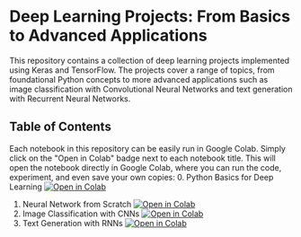 # Deep Learning Projects: From Basics to Advanced Applications

This repository contains a collection of deep learning projects implemented using Keras and TensorFlow. The projects cover a range of topics, from foundational Python concepts to more advanced applications such as image classification with Convolutional Neural Networks and text generation with Recurrent Neural Networks.

## Table of Contents

Each notebook in this repository can be easily run in Google Colab. Simply click on the "Open in Colab" badge next to each notebook title. This will open the notebook directly in Google Colab, where you can run the code, experiment, and even save your own copies:
0. Python Basics for Deep Learning [![Open in Colab](https://colab.research.google.com/assets/colab-badge.svg)](https://colab.research.google.com/github/gvessio/deep-learning-projects/blob/main/0_Python_Basics_for_Deep_Learning.ipynb)
1. Neural Network from Scratch [![Open in Colab](https://colab.research.google.com/assets/colab-badge.svg)](https://colab.research.google.com/github/gvessio/deep-learning-projects/blob/main/1_Neural_Network_from_Scratch.ipynb)
2. Image Classification with CNNs [![Open in Colab](https://colab.research.google.com/assets/colab-badge.svg)](https://colab.research.google.com/github/gvessio/deep-learning-projects/blob/main/2_Image_Classification_with_CNNs.ipynb)
3. Text Generation with RNNs [![Open in Colab](https://colab.research.google.com/assets/colab-badge.svg)](https://colab.research.google.com/github/gvessio/deep-learning-projects/blob/main/3_Text_Generation_with_RNNs.ipynb)
